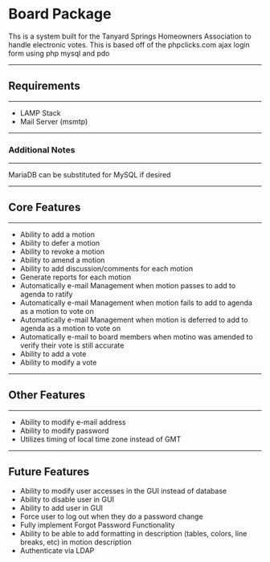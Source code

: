 # Board Package
Ths is a system built for the Tanyard Springs Homeowners Association to handle electronic votes. This is based off of the phpclicks.com ajax login form using php mysql and pdo

----------------------
## Requirements
----------------------
- LAMP Stack
- Mail Server (msmtp)
 
 ----------------------
 ### Additional Notes
 ----------------------
 MariaDB can be substituted for MySQL if desired
 

----------------------
## Core Features
----------------------
- Ability to add a motion
- Ability to defer a motion
- Ability to revoke a motion
- Ability to amend a motion
- Ability to add discussion/comments for each motion
- Generate reports for each motion
- Automatically e-mail Management when motion passes to add to agenda to ratify
- Automatically e-mail Management when motion fails to add to agenda as a motion to vote on
- Automatically e-mail Management when motion is deferred to add to agenda as a motion to vote on
- Automatically e-mail to board members when motino was amended to verify their vote is still accurate
- Ability to add a vote
- Ability to modify a vote

----------------------
## Other Features
----------------------
- Ability to modify e-mail address
- Ability to modify password
- Utilizes timing of local time zone instead of GMT


----------------------
Future Features
----------------------
- Ability to modify user accesses in the GUI instead of database
- Ability to disable user in GUI
- Ability to add user in GUI
- Force user to log out when they do a password change
- Fully implement Forgot Password Functionality
- Ability to be able to add formatting in description (tables, colors, line breaks, etc) in motion description
- Authenticate via LDAP
